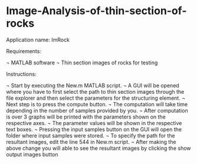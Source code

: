 # Image-Analysis-of-thin-section-of-rocks
Application name: ImRock

Requirements:

¬	MATLAB software
¬	Thin section images of rocks for testing

Instructions:

¬	Start by executing the New.m MATLAB script.
¬	A GUI will be opened where you have to first select the path to thin section images through the file explorer and then select the parameters for the structuring element.
¬	Next step is to press the compute button.
¬	The computation will take time depending in the number of samples provided by you.
¬	After computation is over 3 graphs will be printed with the parameters shown on the respective axes.
¬	The parameter values will be shown in the respective text boxes.
¬	Pressing the input samples button on the GUI will open the folder where input samples were stored.
¬	To specify the path for the resultant images, edit the line 544 in New.m script.
¬	After making the above change you will able to see the resultant images by clicking the show output images button
